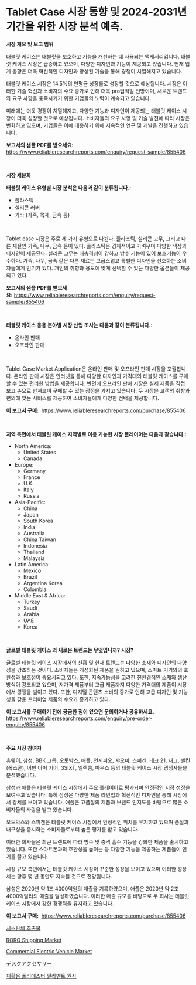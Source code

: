 <p><h1>Tablet Case 시장 동향 및 2024-2031년 기간을 위한 시장 분석 예측.</h1></p><p><strong>시장 개요 및 보고 범위</strong></p>
<p><p>태블릿 케이스는 태블릿을 보호하고 기능을 개선하는 데 사용되는 액세서리입니다. 태블릿 케이스 시장은 급증하고 있으며, 다양한 디자인과 기능이 제공되고 있습니다. 현재 업계 동향은 더욱 혁신적인 디자인과 향상된 기술을 통해 경쟁이 치열해지고 있습니다.</p><p>태블릿 케이스 시장은 14.5%의 연평균 성장률로 성장할 것으로 예상됩니다. 시장은 이러한 기술 혁신과 소비자의 수요 증가로 인해 더욱 pro업적일 전망이며, 새로운 트렌드와 요구 사항을 충족시키기 위한 기업들의 노력이 계속되고 있습니다.</p><p>미래에는 더욱 경쟁이 치열해지고, 다양한 기능과 디자인이 제공되는 태블릿 케이스 시장이 더욱 성장할 것으로 예상됩니다. 소비자들의 요구 사항 및 기술 발전에 따라 시장은 변화하고 있으며, 기업들은 이에 대응하기 위해 지속적인 연구 및 개발을 진행하고 있습니다.</p></p>
<p><strong>보고서의 샘플 PDF를 받으세요:</strong> <a href="https://www.reliableresearchreports.com/enquiry/request-sample/855406">https://www.reliableresearchreports.com/enquiry/request-sample/855406</a></p>
<p>&nbsp;</p>
<p><strong>시장 세분화</strong></p>
<p><strong>태블릿 케이스 유형별 시장 분석은 다음과 같이 분류됩니다.:</strong></p>
<p><ul><li>플라스틱</li><li>실리콘 러버</li><li>기타 (가죽, 목재, 금속 등)</li></ul></p>
<p>&nbsp;</p>
<p><p>Tablet case 시장은 주로 세 가지 유형으로 나뉜다. 플라스틱, 실리콘 고무, 그리고 다른 재질인 가죽, 나무, 금속 등이 있다. 플라스틱은 경제적이고 가벼우며 다양한 색상과 디자인이 제공된다. 실리콘 고무는 내충격성이 강하고 방수 기능이 있어 보호기능이 우수하다. 가죽, 나무, 금속 같은 다른 재료는 고급스럽고 특별한 디자인을 선호하는 소비자들에게 인기가 있다. 개인의 취향과 용도에 맞게 선택할 수 있는 다양한 옵션들이 제공되고 있다.</p></p>
<p><strong>보고서의 샘플 PDF를 받으세요:</strong>&nbsp;<a href="https://www.reliableresearchreports.com/enquiry/request-sample/855406">https://www.reliableresearchreports.com/enquiry/request-sample/855406</a></p>
<p>&nbsp;</p>
<p><strong> 태블릿 케이스 응용 분야별 시장 산업 조사는 다음과 같이 분류됩니다.:</strong></p>
<p><ul><li>온라인 판매</li><li>오프라인 판매</li></ul></p>
<p>&nbsp;</p>
<p><p>Tablet Case Market Application은 온라인 판매 및 오프라인 판매 시장을 포괄합니다. 온라인 판매 시장은 인터넷을 통해 다양한 디자인과 가격대의 태블릿 케이스를 구매할 수 있는 편리한 방법을 제공합니다. 반면에 오프라인 판매 시장은 실제 제품을 직접 보고 손으로 만져보며 구매할 수 있는 장점을 가지고 있습니다. 두 시장은 고객의 취향과 편의에 맞는 서비스를 제공하여 소비자들에게 다양한 선택을 제공합니다.</p></p>
<p><strong>이 보고서 구매:</strong>&nbsp; <a href="https://www.reliableresearchreports.com/purchase/855406">https://www.reliableresearchreports.com/purchase/855406</a></p>
<p>&nbsp;</p>
<p><strong>지역 측면에서 태블릿 케이스 지역별로 이용 가능한 시장 플레이어는 다음과 같습니다.:</strong></p>
<p><ul>
    <li>
        North America:
        <ul>
            <li>United States</li>
            <li>Canada</li>
        </ul>
    </li>
    <li>
        Europe:
        <ul>
            <li>Germany</li>
            <li>France</li>
            <li>U.K.</li>
            <li>Italy</li>
            <li>Russia</li>
        </ul>
    </li>
    <li>
        Asia-Pacific:
        <ul>
            <li>China</li>
            <li>Japan</li>
            <li>South Korea</li>
            <li>India</li>
            <li>Australia</li>
            <li>China Taiwan</li>
            <li>Indonesia</li>
            <li>Thailand</li>
            <li>Malaysia</li>
        </ul>
    </li>
    <li>
        Latin America:
        <ul>
            <li>Mexico</li>
            <li>Brazil</li>
            <li>Argentina Korea</li>
            <li>Colombia</li>
        </ul>
    </li>
    <li>
        Middle East & Africa:
        <ul>
            <li>Turkey</li>
            <li>Saudi</li>
            <li>Arabia</li>
            <li>UAE</li>
            <li>Korea</li>
        </ul>
    </li>
    </ul></p>
<p>&nbsp;</p>
<p><strong>글로벌 태블릿 케이스 의 새로운 트렌드는 무엇입니까? 시장?</strong></p>
<p><p>글로벌 태블릿 케이스 시장에서의 신흥 및 현재 트렌드는 다양한 소재와 디자인의 다양성을 강조하는 것이다. 소비자들은 개성화된 제품을 원하고 있으며, 스마트 기기와의 호환성과 보호성이 중요시되고 있다. 또한, 지속가능성을 고려한 친환경적인 소재와 생산 방식이 강조되고 있으며, 저가격 제품부터 고급 제품까지 다양한 가격대의 제품이 시장에서 경쟁을 벌이고 있다. 또한, 디지털 콘텐츠 소비의 증가로 인해 고급 디자인 및 기능성을 갖춘 프리미엄 제품의 수요가 증가하고 있다.</p></p>
<p><strong>이 보고서를 구매하기 전에 궁금한 점이 있으면 문의하거나 공유하세요.</strong>- <a href="https://www.reliableresearchreports.com/enquiry/pre-order-enquiry/855406">https://www.reliableresearchreports.com/enquiry/pre-order-enquiry/855406</a></p>
<p>&nbsp;</p>
<p><strong>주요 시장 참여자</strong></p>
<p><p>휴웨이, 삼성, BBK 그룹, 오토박스, 애플, 인시피오, 샤오미, 스피겐, 테크 21, 재그, 벨킨 (폭스콘), 어반 아머 기어, 3SIXT, 일렉콤, 마우스 등의 테블릿 케이스 시장 경쟁사들을 분석했습니다. </p><p>삼성과 애플은 테블릿 케이스 시장에서 주요 플레이어로 평가되며 안정적인 시장 성장을 보여주고 있습니다. 특히 삼성은 다양한 제품 라인업과 혁신적인 디자인을 통해 시장에서 강세를 보이고 있습니다. 애플은 고품질의 제품과 브랜드 인지도를 바탕으로 많은 소비자들의 사랑을 받고 있습니다. </p><p>오토박스와 스피겐은 테블릿 케이스 시장에서 안정적인 위치를 유지하고 있으며 품질과 내구성을 중시하는 소비자들로부터 높은 평가를 받고 있습니다. </p><p>이러한 회사들은 최근 트렌드에 따라 방수 및 충격 흡수 기능을 강화한 제품을 출시하고 있습니다. 또한 스마트폰과의 호환성을 높이는 등 다양한 기능을 제공하는 제품들이 인기를 끌고 있습니다. </p><p>시장 규모 측면에서는 테블릿 케이스 시장이 꾸준한 성장을 보이고 있으며 이러한 성장세는 향후 몇 년 동안도 지속될 것으로 전망됩니다. </p><p>삼성은 2020년 약 1조 4000억원의 매출을 기록하였으며, 애플은 2020년 약 2조 4000억달러의 매출을 달성하였습니다. 이러한 매출 규모를 바탕으로 두 회사는 테블릿 케이스 시장에서 강한 경쟁력을 유지하고 있습니다.</p></p>
<p><strong>이 보고서 구매:</strong>&nbsp;&nbsp;<a href="https://www.reliableresearchreports.com/purchase/855406">https://www.reliableresearchreports.com/purchase/855406</a></p>
<p><p><a href="https://medium.com/@louisa_aug08/%EC%8B%9C%EC%8A%A4%ED%83%84%EC%B2%B4-%EC%B6%94%EC%B6%9C%EB%AC%BC-%EC%8B%9C%EC%9E%A5-%EB%B6%84%EC%84%9D-%EC%97%B0%ED%8F%89%EA%B7%A0-%EC%84%B1%EC%9E%A5%EB%A5%A0-%EC%8B%9C%EC%9E%A5-%EC%84%B8%EB%B6%84%ED%99%94-%EB%B0%8F-%EC%84%B8%EA%B3%84-%EC%82%B0%EC%97%85-%EA%B0%9C%EC%9A%94-a8d3fb25ddf7">시스탄체 추출물</a></p><p><a href="https://github.com/beatblasta/Market-Research-Report-List-2/blob/main/roro-shipping-market.md">RORO Shipping Market</a></p><p><a href="https://github.com/angelajermaine/Market-Research-Report-List-2/blob/main/commercial-electric-vehicle-market.md">Commercial Electric Vehicle Market</a></p><p><a href="https://medium.com/@jaynedurgan2023/2024%E5%B9%B4%E3%81%8B%E3%82%892031%E5%B9%B4%E3%81%BE%E3%81%A7%E3%81%AE%E6%9C%9F%E9%96%93%E3%81%AB%E4%BA%88%E6%B8%AC%E3%81%95%E3%82%8C%E3%82%8B%E3%83%87%E3%82%B9%E3%82%AF%E3%82%A2%E3%82%AF%E3%82%BB%E3%82%B5%E3%83%AA%E3%83%BC%E5%B8%82%E5%A0%B4%E3%81%AE%E3%83%88%E3%83%AC%E3%83%B3%E3%83%89%E3%81%A8%E5%B8%82%E5%A0%B4%E5%88%86%E6%9E%90-82c64424bfc8">デスクアクセサリー</a></p><p><a href="https://medium.com/@alphonsoramon0t5yrz6hwr89/%EC%9E%AC%ED%99%9C%EC%9A%A9-%ED%8F%B4%EB%A6%AC%EC%97%90%EC%8A%A4%ED%84%B0%ED%95%84%EB%9D%BC%EB%A9%98%ED%8A%B8%EC%82%AC-reycled-polyester-filament-yarn-%EC%8B%9C%EC%9E%A5-%EA%B2%BD%EC%9F%81%EB%B6%84%EC%84%9D-%EC%8B%9C%EC%9E%A5%EB%8F%99%ED%96%A5-%EB%B0%8F-2031%EB%85%84%EA%B9%8C%EC%A7%80%EC%9D%98-%EC%98%88%EC%B8%A1-e1241672c859">재활용 폴리에스터 필라멘트 원사</a></p></p>
